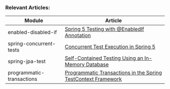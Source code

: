 ### Relevant Articles: 

Module | Article
--|--
enabled-disabled-if | [Spring 5 Testing with @EnabledIf Annotation](https://www.baeldung.com/spring-5-enabledIf)
spring-concurrent-tests | [Concurrent Test Execution in Spring 5](https://www.baeldung.com/spring-5-concurrent-tests)
spring-jpa-test | [Self-Contained Testing Using an In-Memory Database](http://www.baeldung.com/spring-jpa-test-in-memory-database)
programmatic-transactions | [Programmatic Transactions in the Spring TestContext Framework](http://www.baeldung.com/spring-test-programmatic-transactions)